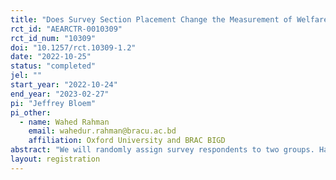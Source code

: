 ```yaml
---
title: "Does Survey Section Placement Change the Measurement of Welfare Proxies?"
rct_id: "AEARCTR-0010309"
rct_id_num: "10309"
doi: "10.1257/rct.10309-1.2"
date: "2022-10-25"
status: "completed"
jel: ""
start_year: "2022-10-24"
end_year: "2023-02-27"
pi: "Jeffrey Bloem"
pi_other:
  - name: Wahed Rahman
    email: wahedur.rahman@bracu.ac.bd
    affiliation: Oxford University and BRAC BIGD
abstract: "We will randomly assign survey respondents to two groups. Half of our survey respondents will be assigned to the treatment group (T), for whom the survey section collecting information on household assets will figure early in the survey questionnaire. The other half of our survey respondents will be assigned to the control group (C), for whom the survey section collecting information on household assets will figure late in the survey questionnaire. We will split our respondents evenly between treatment and control groups to maximize statistical power."
layout: registration
---
```


